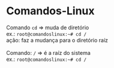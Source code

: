 # Comandos-Linux

Comando `cd` => muda de diretório <br>
ex.: `root@comandoslinux:~# cd /` <br>
ação: faz a mudança para o diretório raíz
<br><br>
Comando: `/` => é a raíz do sistema <br>
ex.: `root@comandoslinux:~# cd /` <br>
<br>
